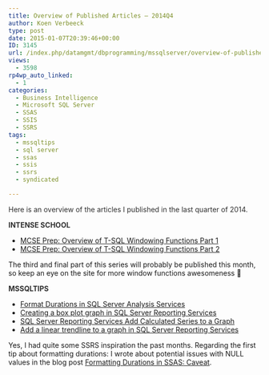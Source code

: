 ```yaml
---
title: Overview of Published Articles – 2014Q4
author: Koen Verbeeck
type: post
date: 2015-01-07T20:39:46+00:00
ID: 3145
url: /index.php/datamgmt/dbprogramming/mssqlserver/overview-of-published-articles-2014q4/
views:
  - 3598
rp4wp_auto_linked:
  - 1
categories:
  - Business Intelligence
  - Microsoft SQL Server
  - SSAS
  - SSIS
  - SSRS
tags:
  - mssqltips
  - sql server
  - ssas
  - ssis
  - ssrs
  - syndicated

---
```

<span style="color: #2f2f2f">Here is an overview of the articles I published in the last quarter of 2014.</span>

<strong style="color: #2f2f2f">INTENSE SCHOOL</strong>

  * [MCSE Prep: Overview of T-SQL Windowing Functions Part 1][1]
  * [MCSE Prep: Overview of T-SQL Windowing Functions Part 2][2]

The third and final part of this series will probably be published this month, so keep an eye on the site for more window functions awesomeness 🙂

<strong style="color: #2f2f2f">MSSQLTIPS</strong>

  * [Format Durations in SQL Server Analysis Services][3]
  * [Creating a box plot graph in SQL Server Reporting Services][4]
  * [SQL Server Reporting Services Add Calculated Series to a Graph][5]
  * [Add a linear trendline to a graph in SQL Server Reporting Services][6]

Yes, I had quite some SSRS inspiration the past months. Regarding the first tip about formatting durations: I wrote about potential issues with NULL values in the blog post [Formatting Durations in SSAS: Caveat][7].

 [1]: http://resources.intenseschool.com/mcse-prep-overview-of-t-sql-windowing-functions-part-1/
 [2]: http://resources.intenseschool.com/mcse-prep-overview-of-t-sql-windowing-functions-part-2/
 [3]: http://www.mssqltips.com/sqlservertip/3374/format-durations-in-sql-server-analysis-services/
 [4]: http://www.mssqltips.com/sqlservertip/3395/creating-a-box-plot-graph-in-sql-server-reporting-services/
 [5]: http://www.mssqltips.com/sqlservertip/3417/sql-server-reporting-services-add-calculated-series-to-a-graph/
 [6]: http://www.mssqltips.com/sqlservertip/3432/add-a-linear-trendline-to-a-graph-in-sql-server-reporting-services/
 [7]: /index.php/webdev/business-intelligence/formatting-durations-in-ssas-caveat/